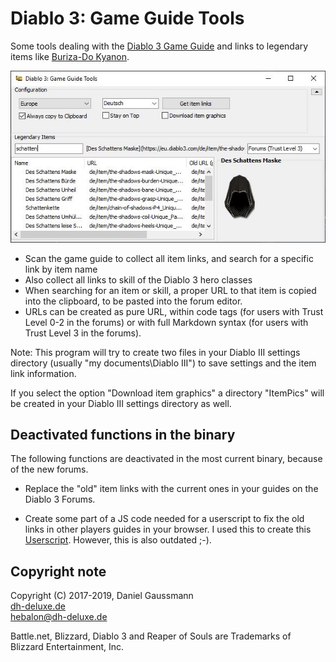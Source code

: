 
# Diablo 3: Game Guide Tools
    
Some tools dealing with the [Diablo 3 Game Guide](https://eu.diablo3.com/de/game/) and links to legendary items like [Buriza-Do Kyanon](https://eu.diablo3.com/de/item/burizado-kyanon-Unique_XBow_011_x1).

 ![Screenshot](/screenshot.jpg) 

* Scan the game guide to collect all item links, and search for a specific link by item name
* Also collect all links to skill of the Diablo 3 hero classes
* When searching for an item or skill, a proper URL to that item is copied into the clipboard, to be pasted into the forum editor.
* URLs can be created as pure URL, within code tags (for users with Trust Level 0-2 in the forums) or with full Markdown syntax (for users with Trust Level 3 in the forums).

 Note: This program will try to create two files in your Diablo III settings directory (usually "my documents\Diablo III") to save settings and the item link information. 
 
 If you select the option "Download item graphics" a directory "ItemPics" will be created in your Diablo III settings directory as well.

## Deactivated functions in the binary

The following functions are deactivated in the most current binary, because of the new forums.

* Replace the "old" item links with the current ones in your guides on the Diablo 3 Forums.

* Create some part of a JS code needed for a userscript to fix the old links in other players guides in your browser. 
I used this to create this [Userscript](http://dh-deluxe.de/files/downloads/D3-Item-Guide-Wizard.user.js). However, this is also outdated ;-). 

## Copyright note
 Copyright (C) 2017-2019, Daniel Gaussmann   
 [dh-deluxe.de](http://www.dh-deluxe.de)  
 hebalon@dh-deluxe.de  
 
 Battle.net, Blizzard, Diablo 3 and Reaper of Souls are Trademarks of Blizzard Entertainment, Inc.
